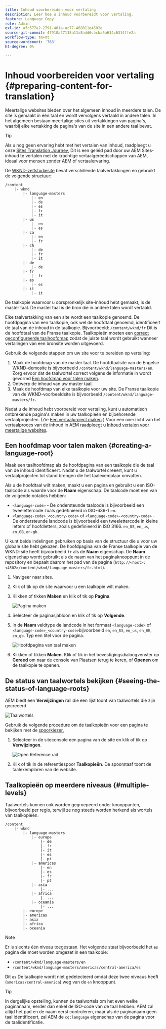 ```yaml
---
title: Inhoud voorbereiden voor vertaling
description: Leer hoe u inhoud voorbereidt voor vertaling.
feature: Language Copy
role: Admin
exl-id: afc577a2-2791-481a-ac77-468011e4302e
source-git-commit: 47910a27118a11a8add6cbcba6a614c6314ffe2a
workflow-type: tm+mt
source-wordcount: '768'
ht-degree: 0%

---
```


# Inhoud voorbereiden voor vertaling {#preparing-content-for-translation}

Meertalige websites bieden over het algemeen inhoud in meerdere talen. De site is gemaakt in één taal en wordt vervolgens vertaald in andere talen. In het algemeen bestaan meertalige sites uit vertakkingen van pagina&#39;s, waarbij elke vertakking de pagina&#39;s van de site in een andere taal bevat.

>[!TIP]
>
>Als u nog geen ervaring hebt met het vertalen van inhoud, raadpleegt u onze [Sites Translation Journey,](/help/journey-sites/translation/overview.md) Dit is een geleid pad door uw AEM Sites-inhoud te vertalen met de krachtige vertaalgereedschappen van AEM, ideaal voor mensen zonder AEM of vertaalervaring.

De [WKND-zelfstudiesite](/help/implementing/developing/introduction/develop-wknd-tutorial.md) bevat verschillende taalvertakkingen en gebruikt de volgende structuur:

```text
/content
    |- wknd
        |- language-masters
            |- en
            |- de
            |- es
            |- fr
            |- it
        |- us
            |- en
            |- es
        |- ca
            |- en
            |- fr
        |- ch
            |- de
            |- fr
            |- it
        |- de
            |- de
        |- fr
            |- fr
        |- es
            |- es
        |- it
            |- it
```

De taalkopie waarvoor u oorspronkelijk site-inhoud hebt gemaakt, is de master taal. De master taal is de bron die in andere talen wordt vertaald.

Elke taalvertakking van een site wordt een taalkopie genoemd. De hoofdpagina van een taalkopie, ook wel de hoofdtaal genoemd, identificeert de taal van de inhoud in de taalkopie. Bijvoorbeeld: `/content/wknd/fr` Dit is de hoofdtaal van de Franse taalkopie. Taalkopieën moeten een [correct geconfigureerde taalhoofdmap](preparation.md#creating-a-language-root) zodat de juiste taal wordt gebruikt wanneer vertalingen van een bronsite worden uitgevoerd.

Gebruik de volgende stappen om uw site voor te bereiden op vertaling:

1. Maak de hoofdmap van de master taal. De hoofdtaalsite van de Engelse WKND-demosite is bijvoorbeeld `/content/wknd/language-masters/en`. Zorg ervoor dat de taalwortel correct volgens de informatie in wordt gevormd [Een hoofdmap voor talen maken](preparation.md#creating-a-language-root).
1. Ontwerp de inhoud van uw master taal.
1. Maak de hoofdmap van elke taalkopie voor uw site. De Franse taalkopie van de WKND-voorbeeldsite is bijvoorbeeld `/content/wknd/language-masters/fr`.

Nadat u de inhoud hebt voorbereid voor vertaling, kunt u automatisch ontbrekende pagina&#39;s maken in uw taalkopieën en bijbehorende vertaalprojecten. (Zie [Een vertaalproject maken](managing-projects.md).) Voor een overzicht van het vertaalproces van de inhoud in AEM raadpleegt u [Inhoud vertalen voor meertalige websites](overview.md).

## Een hoofdmap voor talen maken {#creating-a-language-root}

Maak een taalhoofdmap als de hoofdpagina van een taalkopie die de taal van de inhoud identificeert. Nadat u de taalwortel creeert, kunt u vertaalprojecten tot stand brengen die het taalexemplaar omvatten.

Als u de hoofdtaal wilt maken, maakt u een pagina en gebruikt u een ISO-taalcode als waarde voor de **Naam** eigenschap. De taalcode moet een van de volgende notaties hebben:

* `<language-code>` - De ondersteunde taalcode is bijvoorbeeld een tweelettercode zoals gedefinieerd in ISO-639-1 `en`.
* `<language-code>_<country-code>` of `<language-code>-<country-code>` - De ondersteunde landcode is bijvoorbeeld een tweelettercode in kleine letters of hoofdletters, zoals gedefinieerd in ISO 3166. `en_US`, `en_us`, `en_GB`, `en-gb`.

U kunt beide indelingen gebruiken op basis van de structuur die u voor uw globale site hebt gekozen. De hoofdpagina van de Franse taalkopie van de WKND-site heeft bijvoorbeeld `fr` als de **Naam** eigenschap. De **Naam** eigenschap wordt gebruikt als de naam van het paginaknooppunt in de repository en bepaalt daarom het pad van de pagina (`http://<host>:<4502>/content/wknd/language-masters/fr.html`).

1. Navigeer naar sites.
1. Klik of tik op de site waarvoor u een taalkopie wilt maken.
1. Klikken of tikken **Maken** en klik of tik op **Pagina**.

   ![Pagina maken](../assets/create-page.png)

1. Selecteer de paginasjabloon en klik of tik op **Volgende**.
1. In de **Naam** veldtype de landcode in het formaat `<language-code>` of `<language-code>_<country-code>`bijvoorbeeld `en`, `en_US`, `en_us`, `en_GB`, `en_gb`. Typ een titel voor de pagina.

   ![Hoofdpagina van taal maken](../assets/create-language-root.png)

1. Klikken of tikken **Maken**. Klik of tik in het bevestigingsdialoogvenster op **Gereed** om naar de console van Plaatsen terug te keren, of **Openen** om de taalkopie te openen.

## De status van taalwortels bekijken {#seeing-the-status-of-language-roots}

AEM biedt een **Verwijzingen** rail die een lijst toont van taalwortels die zijn gecreeerd.

![Taalwortels](../assets/language-roots.png)

Gebruik de volgende procedure om de taalkopieën voor een pagina te bekijken met de [spoorkiezer.](/help/sites-cloud/authoring/getting-started/basic-handling.md#rail-selector)

1. Selecteer in de siteconsole een pagina van de site en klik of tik op **Verwijzingen**.

   ![Open Reference rail](../assets/opening-references-rail.png)

1. Klik of tik in de referentiespoor **Taalkopieën**. De spoorstaaf toont de taalexemplaren van de website.

## Taalkopieën op meerdere niveaus {#multiple-levels}

Taalwortels kunnen ook worden gegroepeerd onder knooppunten, bijvoorbeeld per regio, terwijl ze nog steeds worden herkend als wortels van taalkopieën.

```text
/content
    |- wknd
        |- language-masters
            |- europe
                |- de
                |- fr
                |- it
                |- es
                ]- pt
            |- americas
                |- en
                |- es
                |- fr
                |- pt
            |- asia
                |- ...
            |- africa
                |- ...
            |- oceania
                |- ...
        |- europe
        |- americas
        |- asia
        |- africa
        |- oceania            
```

>[!NOTE]
>
>Er is slechts één niveau toegestaan. Het volgende staat bijvoorbeeld het `es` pagina die moet worden omgezet in een taalkopie:
>
>* `/content/wknd/language-masters/en`
>* `/content/wknd/language-masters/americas/central-america/es`
>
> Dit `es` De taalkopie wordt niet gedetecteerd omdat deze twee niveaus heeft (`americas/central-america`) weg van de `en` knooppunt.

>[!TIP]
>
>In dergelijke opstelling, kunnen de taalwortels om het even welke paginanaam, eerder dan enkel de ISO-code van de taal hebben. AEM zal altijd het pad en de naam eerst controleren, maar als de paginanaam geen taal identificeert, zal AEM de `cq:language` eigenschap van de pagina voor de taalidentificatie.
